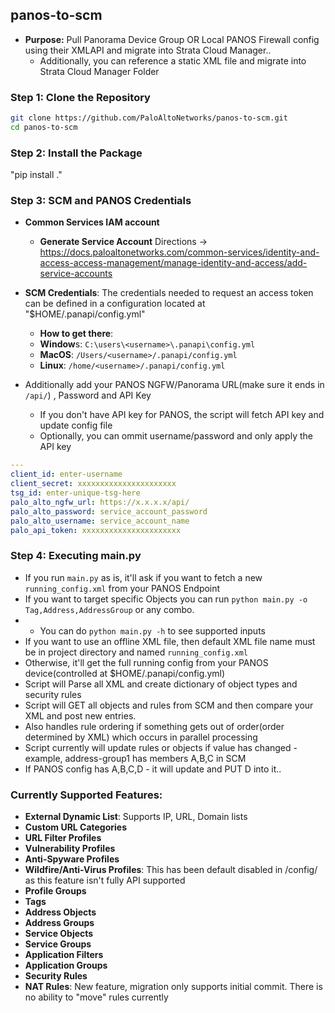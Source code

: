## panos-to-scm
- **Purpose:** Pull Panorama Device Group OR Local PANOS Firewall config using their XMLAPI and migrate into Strata Cloud Manager.. 
    - Additionally, you can reference a static XML file and migrate into Strata Cloud Manager Folder

### Step 1: Clone the Repository

```bash
git clone https://github.com/PaloAltoNetworks/panos-to-scm.git
cd panos-to-scm
```

### Step 2: Install the Package
"pip install ."

### Step 3: SCM and PANOS Credentials
- **Common Services IAM account**
  - **Generate Service Account** Directions -> https://docs.paloaltonetworks.com/common-services/identity-and-access-access-management/manage-identity-and-access/add-service-accounts
- **SCM Credentials**: The credentials needed to request an access token can be defined in a configuration located at "$HOME/.panapi/config.yml"
  - **How to get there**:
  - **Window**s: `C:\users\<username>\.panapi\config.yml`
  - **MacOS**: `/Users/<username>/.panapi/config.yml`
  - **Linux**: `/home/<username>/.panapi/config.yml`

- Additionally add your PANOS NGFW/Panorama URL(make sure it ends in `/api/`) , Password and API Key
    - If you don't have API key for PANOS, the script will fetch API key and update config file
    - Optionally, you can ommit username/password and only apply the API key

```yaml
---
client_id: enter-username
client_secret: xxxxxxxxxxxxxxxxxxxxxx
tsg_id: enter-unique-tsg-here
palo_alto_ngfw_url: https://x.x.x.x/api/
palo_alto_password: service_account_password
palo_alto_username: service_account_name
palo_api_token: xxxxxxxxxxxxxxxxxxxxxx
```

### Step 4: Executing main.py
- If you run `main.py` as is, it'll ask if you want to fetch a new `running_config.xml` from your PANOS Endpoint
- If you want to target specific Objects you can run `python main.py -o Tag,Address,AddressGroup` or any combo.
- - You can do `python main.py -h` to see supported inputs
- If you want to use an offline XML file, then default XML file name must be in project directory and named `running_config.xml`
- Otherwise, it'll get the full running config from your PANOS device(controlled at $HOME/.panapi/config.yml)
- Script will Parse all XML and create dictionary of object types and security rules
- Script will GET all objects and rules from SCM and then compare your XML and post new entries.
- Also handles rule ordering if something gets out of order(order determined by XML) which occurs in parallel processing
- Script currently will update rules or objects if value has changed - example, address-group1 has members A,B,C in SCM
- If PANOS config has A,B,C,D - it will  update and PUT D into it..

### Currently Supported Features:

- **External Dynamic List**: Supports IP, URL, Domain lists
- **Custom URL Categories**
- **URL Filter Profiles**
- **Vulnerability Profiles**
- **Anti-Spyware Profiles**
- **Wildfire/Anti-Virus Profiles**: This has been default disabled in /config/ as this feature isn't fully API supported
- **Profile Groups**
- **Tags**
- **Address Objects**
- **Address Groups**
- **Service Objects**
- **Service Groups**
- **Application Filters**
- **Application Groups**
- **Security Rules**
- **NAT Rules**: New feature, migration only supports initial commit. There is no ability to "move" rules currently
